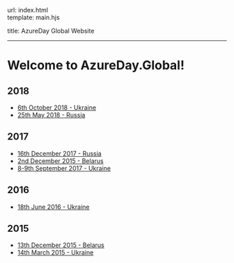 url:        index.html  
template:   main.hjs

title:      AzureDay Global Website

---
# Welcome to AzureDay.Global!

## 2018
- [6th October 2018 - Ukraine](/conferences/2018/ua.html)
- [25th May 2018 - Russia](/conferences/2018/ru.html)

## 2017
- [16th December 2017 - Russia](/conferences/2017/ru.html)
- [2nd December 2015 - Belarus](/conferences/2017/by.html)
- [8-9th September 2017 - Ukraine](/conferences/2017/ua.html)

## 2016
- [18th June 2016 - Ukraine](/conferences/2016/ua.html)

## 2015
- [13th December 2015 - Belarus](/conferences/2015/by.html)
- [14th March 2015 - Ukraine](/conferences/2015/ua.html)